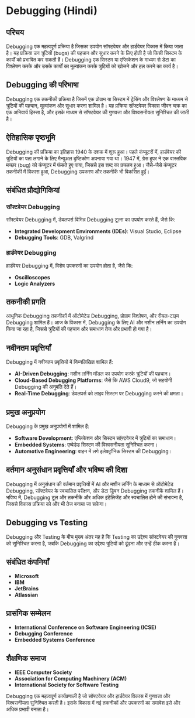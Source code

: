 # Debugging (Hindi)

## परिचय

Debugging एक महत्वपूर्ण प्रक्रिया है जिसका उपयोग सॉफ्टवेयर और हार्डवेयर विकास में किया जाता है। यह प्रक्रिया उन त्रुटियों (bugs) की पहचान और सुधार करने के लिए होती है जो किसी सिस्टम के कार्यों को प्रभावित कर सकती हैं। Debugging एक सिस्टम या एप्लिकेशन के माध्यम से डेटा का विश्लेषण करके और उसके कार्यों का मूल्यांकन करके त्रुटियों को खोजने और हल करने का कार्य है।

## Debugging की परिभाषा

Debugging एक तकनीकी प्रक्रिया है जिसमें एक प्रोग्राम या सिस्टम में ट्रेसिंग और विश्लेषण के माध्यम से त्रुटियों की पहचान, मूल्यांकन और सुधार करना शामिल है। यह प्रक्रिया सॉफ्टवेयर विकास जीवन चक्र का एक अनिवार्य हिस्सा है, और इसके माध्यम से सॉफ्टवेयर की गुणवत्ता और विश्वसनीयता सुनिश्चित की जाती है।

## ऐतिहासिक पृष्ठभूमि

Debugging की प्रक्रिया का इतिहास 1940 के दशक में शुरू हुआ। पहले कंप्यूटरों में, हार्डवेयर की त्रुटियों का पता लगाने के लिए मैन्युअल दृष्टिकोण अपनाया गया था। 1947 में, ग्रेस हूपर ने एक वास्तविक मच्छर (bug) को कंप्यूटर में फंसते हुए पाया, जिससे इस शब्द का प्रचलन हुआ। जैसे-जैसे कंप्यूटर तकनीकी में विकास हुआ, Debugging उपकरण और तकनीकें भी विकसित हुईं।

## संबंधित प्रौद्योगिकियां

### सॉफ्टवेयर Debugging

सॉफ्टवेयर Debugging में, डेवलपर्स विभिन्न Debugging टूल्स का उपयोग करते हैं, जैसे कि:

- **Integrated Development Environments (IDEs)**: Visual Studio, Eclipse
- **Debugging Tools**: GDB, Valgrind

### हार्डवेयर Debugging

हार्डवेयर Debugging में, विशेष उपकरणों का उपयोग होता है, जैसे कि:

- **Oscilloscopes**
- **Logic Analyzers**

## तकनीकी प्रगति

आधुनिक Debugging तकनीकों में ऑटोमेटेड Debugging, प्रोग्राम विश्लेषण, और रीयल-टाइम Debugging शामिल हैं। आज के विकास में, Debugging के लिए AI और मशीन लर्निंग का उपयोग किया जा रहा है, जिससे त्रुटियों की पहचान और समाधान तेज और प्रभावी हो गया है।

## नवीनतम प्रवृत्तियाँ

Debugging में नवीनतम प्रवृत्तियों में निम्नलिखित शामिल हैं:

- **AI-Driven Debugging**: मशीन लर्निंग मॉडल का उपयोग करके त्रुटियों की पहचान।
- **Cloud-Based Debugging Platforms**: जैसे कि AWS Cloud9, जो सहयोगी Debugging की अनुमति देते हैं।
- **Real-Time Debugging**: डेवलपर्स को लाइव सिस्टम पर Debugging करने की क्षमता।

## प्रमुख अनुप्रयोग

Debugging के प्रमुख अनुप्रयोगों में शामिल हैं:

- **Software Development**: एप्लिकेशन और सिस्टम सॉफ़्टवेयर में त्रुटियों का समाधान।
- **Embedded Systems**: एम्बेडेड सिस्टम की विश्वसनीयता सुनिश्चित करना।
- **Automotive Engineering**: वाहन में लगे इलेक्ट्रॉनिक सिस्टम की Debugging।

## वर्तमान अनुसंधान प्रवृत्तियाँ और भविष्य की दिशा

Debugging में अनुसंधान की वर्तमान प्रवृत्तियों में AI और मशीन लर्निंग के माध्यम से ऑटोमेटेड Debugging, सॉफ्टवेयर के स्वचालित परीक्षण, और डेटा ड्रिवन Debugging तकनीकें शामिल हैं। भविष्य में, Debugging टूल और तकनीकें और अधिक इंटेलिजेंट और स्वचालित होने की संभावना है, जिससे विकास प्रक्रिया को और भी तेज बनाया जा सकेगा।

## Debugging vs Testing

Debugging और Testing के बीच मुख्य अंतर यह है कि Testing का उद्देश्य सॉफ्टवेयर की गुणवत्ता को सुनिश्चित करना है, जबकि Debugging का उद्देश्य त्रुटियों को ढूंढना और उन्हें ठीक करना है। 

## संबंधित कंपनियाँ

- **Microsoft**
- **IBM**
- **JetBrains**
- **Atlassian**

## प्रासंगिक सम्मेलन

- **International Conference on Software Engineering (ICSE)**
- **Debugging Conference**
- **Embedded Systems Conference**

## शैक्षणिक समाज

- **IEEE Computer Society**
- **Association for Computing Machinery (ACM)**
- **International Society for Software Testing**

Debugging एक महत्वपूर्ण कार्यप्रणाली है जो सॉफ्टवेयर और हार्डवेयर विकास में गुणवत्ता और विश्वसनीयता सुनिश्चित करती है। इसके विकास में नई तकनीकों और उपकरणों का समावेश इसे और अधिक प्रभावी बनाता है।